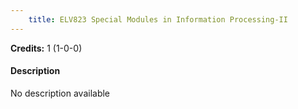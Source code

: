 ```yaml
---
    title: ELV823 Special Modules in Information Processing-II
---
```

**Credits:** 1 (1-0-0)



#### Description 
No description available